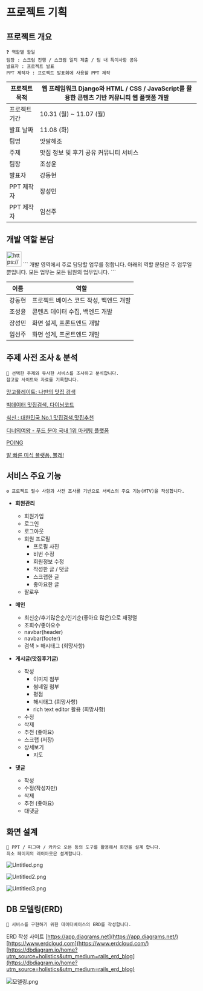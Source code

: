 # 프로젝트 기획

## 프로젝트 개요

```
❓ 역할별 할일
팀장 : 스크럼 진행 / 스크럼 일지 제출 / 팀 내 특이사항 공유
발표자 : 프로젝트 발표
PPT 제작자 : 프로젝트 발표회에 사용할 PPT 제작
```

| 프로젝트 목적 | 웹 프레임워크 Django와 HTML / CSS / JavaScript를 활용한 콘텐츠 기반 커뮤니티 웹 플랫폼 개발 |
| --- | --- |
| 프로젝트 기간 | 10.31 (월) ~ 11.07 (월) |
| 발표 날짜 | 11.08 (화) |
| 팀명 | 맛팔해조 |
| 주제 | 맛집 정보 및 후기 공유 커뮤니티 서비스 |
| 팀장 | 조성윤 |
| 발표자 | 강동현 |
| PPT 제작자 | 장성민 |
| PPT 제작자 | 임선주 |

## 개발 역할 분담


<img src="https://www.notion.so/icons/meeting_gray.svg" alt="https://www.notion.so/icons/meeting_gray.svg" width="40px" /> 
```
개발 영역에서 주로 담당할 업무를 정합니다.
아래의 역할 분담은 주 업무일 뿐입니다.
모든 업무는 모든 팀원의 업무입니다.
```

| 이름 | 역할 |
| --- | --- |
| 강동현 | 프로젝트 베이스 코드 작성, 백엔드 개발 |
| 조성윤 | 콘텐츠 데이터 수집, 백엔드 개발 |
| 장성민 | 화면 설계, 프론트엔드 개발 |
| 임선주 | 화면 설계, 프론트엔드 개발 |

## 주제 사전 조사 & 분석

```
🔎 선택한 주제와 유사한 서비스를 조사하고 분석합니다.
참고할 사이트와 자료를 기록합니다.
```

[망고플레이트: 나만의 맛집 검색](https://www.mangoplate.com/)

[빅데이터 맛집검색, 다이닝코드](https://www.diningcode.com/)

[식신 : 대한민국 No.1 맛집검색,맛집추천](https://www.siksinhot.com/)

[디너의여왕 - 푸드 분야 국내 1위 마케팅 플랫폼](https://dinnerqueen.net/)

[POING](https://m.poing.io/)

[발 빠른 미식 플랫폼, 뽈레!](https://polle.com/)

## 서비스 주요 기능

```
⚙️ 프로젝트 필수 사항과 사전 조사를 기반으로 서비스의 주요 기능(MTV)을 작성합니다.
```

- **회원관리**
    - 회원가입
    - 로그인
    - 로그아웃
    - 회원 프로필
        - 프로필 사진
        - 비번 수정
        - 회원정보 수정
        - 작성한 글 / 댓글
        - 스크랩한 글
        - 좋아요한 글
    - 팔로우

- **메인**
    - 최신순/후기많은순/인기순(좋아요 많은)으로 재정렬
    - 조회수/좋아요수
    - navbar(header)
    - navbar(footer)
    - 검색 > 해시태그 (희망사항)

- **게시글(맛집후기글)**
    - 작성
        - 이미지 첨부
        - 썸네일 첨부
        - 평점
        - 해시태그 (희망사항)
        - rich text editor 활용 (희망사항)
    - 수정
    - 삭제
    - 추천 (좋아요)
    - 스크랩 (저장)
    - 상세보기
        - 지도
    
- **댓글**
    - 작성
    - 수정(작성자만)
    - 삭제
    - 추천 (좋아요)
    - 대댓글

## 화면 설계

```
🎨 PPT / 피그마 / 카카오 오븐 등의 도구를 활용해서 화면을 설계 합니다.
최소 페이지의 레이아웃은 설계합니다.
```

![Untitled.png](./선택%20프로젝트%20I%20기획/Untitled.png)

![Untitled2.png](./선택%20프로젝트%20I%20기획/Untitled2.png)

![Untitled3.png](./선택%20프로젝트%20I%20기획/Untitled3.png)

## DB 모델링(ERD)

```
🧾 서비스를 구현하기 위한 데이터베이스의 ERD를 작성합니다. 
```
ERD 작성 사이트
[https://app.diagrams.net](https://app.diagrams.net/)
[https://www.erdcloud.com](https://www.erdcloud.com/)
[https://dbdiagram.io/home?utm_source=holistics&utm_medium=rails_erd_blog](https://dbdiagram.io/home?utm_source=holistics&utm_medium=rails_erd_blog)


![모델링.png](./선택%20프로젝트%20I%20기획/ERD.png)